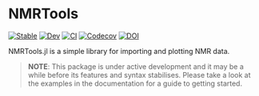 # NMRTools

[![Stable](https://img.shields.io/badge/docs-stable-blue.svg)](https://waudbygroup.github.io/NMRTools.jl/stable)
[![Dev](https://img.shields.io/badge/docs-dev-blue.svg)](https://waudbygroup.github.io/NMRTools.jl/dev)
[![CI](https://github.com/waudbygroup/NMRTools.jl/actions/workflows/Runtests.yml/badge.svg)](https://github.com/waudbygroup/NMRTools.jl/actions/workflows/Runtests.yml)
[![Codecov](https://codecov.io/gh/waudbygroup/NMRTools.jl/branch/master/graph/badge.svg)](https://codecov.io/gh/waudbygroup/NMRTools.jl)
[![DOI](https://zenodo.org/badge/251587402.svg)](https://zenodo.org/badge/latestdoi/251587402)


NMRTools.jl is a simple library for importing and plotting NMR data.

> **NOTE**: This package is under active development and it may be a while before its features and syntax stabilises. Please take a look at the examples in the documentation for a guide to getting started.